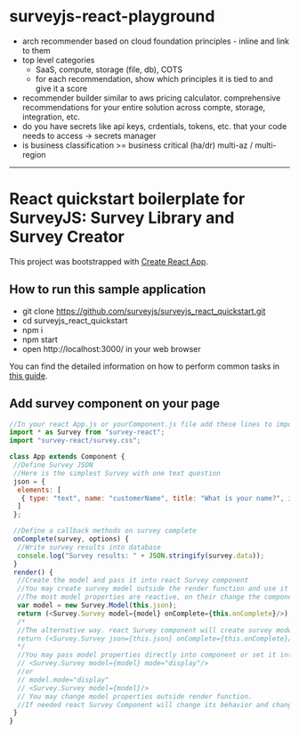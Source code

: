 # surveyjs-react-playground

- arch recommender based on cloud foundation principles - inline and link to them
- top level categories
  - SaaS, compute, storage (file, db), COTS
  - for each recommendation, show which principles it is tied to and give it a score
- recommender builder similar to aws pricing calculator.  comprehensive recommendations for your entire solution across compte, storage, integration, etc.
- do you have secrets like api keys, crdentials, tokens, etc. that your code needs to access -> secrets manager
- is business classification >= business critical (ha/dr) multi-az / multi-region

---

# React quickstart boilerplate for SurveyJS: Survey Library and Survey Creator 

This project was bootstrapped with [Create React App](https://github.com/facebookincubator/create-react-app).

## How to run this sample application
 - git clone https://github.com/surveyjs/surveyjs_react_quickstart.git
 - cd surveyjs_react_quickstart
 - npm i
 - npm start
 - open http://localhost:3000/ in your web browser



You can find the detailed information on how to perform common tasks in [this guide](https://github.com/facebookincubator/create-react-app/blob/master/packages/react-scripts/template/README.md).

## Add survey component on your page
```JavaScript
//In your react App.js or yourComponent.js file add these lines to import
import * as Survey from "survey-react";
import "survey-react/survey.css";

class App extends Component {
 //Define Survey JSON
 //Here is the simplest Survey with one text question
 json = {
  elements: [
   { type: "text", name: "customerName", title: "What is your name?", isRequired: true}
  ]
 };

 //Define a callback methods on survey complete
 onComplete(survey, options) {
  //Write survey results into database
  console.log("Survey results: " + JSON.stringify(survey.data));
 }
 render() {
  //Create the model and pass it into react Survey component
  //You may create survey model outside the render function and use it in your App or component
  //The most model properties are reactive, on their change the component will change UI when needed.
  var model = new Survey.Model(this.json);
  return (<Survey.Survey model={model} onComplete={this.onComplete}/>);
  /*
  //The alternative way. react Survey component will create survey model internally
  return (<Survey.Survey json={this.json} onComplete={this.onComplete}/>);
  */
  //You may pass model properties directly into component or set it into model
  // <Survey.Survey model={model} mode="display"/>
  //or 
  // model.mode="display"
  // <Survey.Survey model={model}/>
  // You may change model properties outside render function. 
  //If needed react Survey Component will change its behavior and change UI.
 }
} 
```
